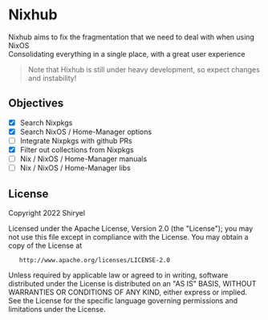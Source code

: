 # Nixhub

Nixhub aims to fix the fragmentation that we need to deal with when using NixOS  
Consolidating everything in a single place, with a great user experience

> Note that Hixhub is still under heavy development, so expect changes and instability!

## Objectives

- [x] Search Nixpkgs
- [x] Search NixOS / Home-Manager options
- [ ] Integrate Nixpkgs with github PRs
- [x] Filter out collections from Nixpkgs
- [ ] Nix / NixOS / Home-Manager manuals
- [ ] Nix / NixOS / Home-Manager libs

## License

   Copyright 2022 Shiryel

   Licensed under the Apache License, Version 2.0 (the "License");
   you may not use this file except in compliance with the License.
   You may obtain a copy of the License at

       http://www.apache.org/licenses/LICENSE-2.0

   Unless required by applicable law or agreed to in writing, software
   distributed under the License is distributed on an "AS IS" BASIS,
   WITHOUT WARRANTIES OR CONDITIONS OF ANY KIND, either express or implied.
   See the License for the specific language governing permissions and
   limitations under the License.
